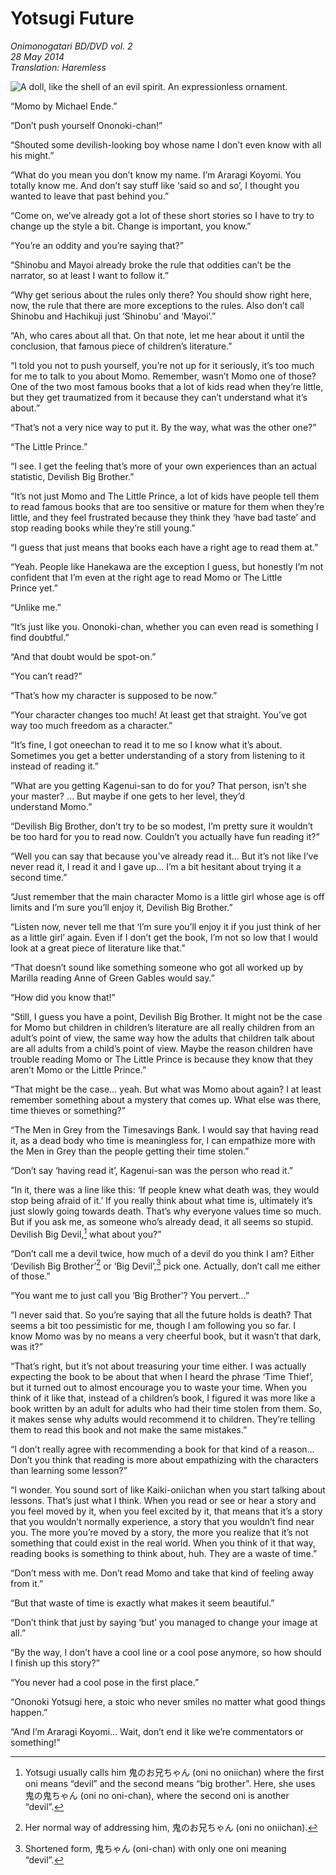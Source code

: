 # Yotsugi Future

_Onimonogatari BD/DVD vol. 2_  
_28 May 2014_  
_Translation: Haremless_

![A doll, like the shell of an evil spirit.  
An expressionless ornament.](23_yotsugi_future.jpg)

“Momo by Michael Ende.”

“Don’t push yourself Ononoki-chan!”

“Shouted some devilish-looking boy whose name I don’t even know with all his might.”

“What do you mean you don’t know my name. I’m Araragi Koyomi. You totally know me. And don’t say stuff like ‘said so and so’, I thought you wanted to leave that past behind you.”

“Come on, we’ve already got a lot of these short stories so I have to try to change up the style a bit. Change is important, you know.”

“You’re an oddity and you’re saying that?”

“Shinobu and Mayoi already broke the rule that oddities can’t be the narrator, so at least I want to follow it.”

“Why get serious about the rules only there? You should show right here, now, the rule that there are more exceptions to the rules. Also don’t call Shinobu and Hachikuji just ‘Shinobu’ and ‘Mayoi’.”

“Ah, who cares about all that. On that note, let me hear about it until the conclusion, that famous piece of children’s literature.”

“I told you not to push yourself, you’re not up for it seriously, it’s too much for me to talk to you about Momo. Remember, wasn’t Momo one of those? One of the two most famous books that a lot of kids read when they’re little, but they get traumatized from it because they can’t understand what it’s about.”

“That’s not a very nice way to put it. By the way, what was the other one?”

“The Little Prince.”

“I see. I get the feeling that’s more of your own experiences than an actual statistic, Devilish Big Brother.”

“It’s not just Momo and The Little Prince, a lot of kids have people tell them to read famous books that are too sensitive or mature for them when they’re little, and they feel frustrated because they think they ‘have bad taste’ and stop reading books while they’re still young.”

“I guess that just means that books each have a right age to read them at.”

“Yeah. People like Hanekawa are the exception I guess, but honestly I’m not confident that I’m even at the right age to read Momo or The Little Prince yet.”

“Unlike me.”

“It’s just like you. Ononoki-chan, whether you can even read is something I find doubtful.”

“And that doubt would be spot-on.”

“You can’t read?”

“That’s how my character is supposed to be now.”

“Your character changes too much! At least get that straight. You’ve got way too much freedom as a character.”

“It’s fine, I got oneechan to read it to me so I know what it’s about. Sometimes you get a better understanding of a story from listening to it instead of reading it.”

“What are you getting Kagenui-san to do for you? That person, isn’t she your master? … But maybe if one gets to her level, they’d understand Momo.”

“Devilish Big Brother, don’t try to be so modest, I’m pretty sure it wouldn’t be too hard for you to read now. Couldn’t you actually have fun reading it?”

“Well you can say that because you’ve already read it… But it’s not like I’ve never read it, I read it and I gave up… I’m a bit hesitant about trying it a second time.”

“Just remember that the main character Momo is a little girl whose age is off limits and I’m sure you’ll enjoy it, Devilish Big Brother.”

“Listen now, never tell me that ‘I’m sure you’ll enjoy it if you just think of her as a little girl’ again. Even if I don’t get the book, I’m not so low that I would look at a great piece of literature like that.”

“That doesn’t sound like something someone who got all worked up by Marilla reading Anne of Green Gables would say.”

“How did you know that!”

“Still, I guess you have a point, Devilish Big Brother. It might not be the case for Momo but children in children’s literature are all really children from an adult’s point of view, the same way how the adults that children talk about are all adults from a child’s point of view. Maybe the reason children have trouble reading Momo or The Little Prince is because they know that they aren’t Momo or the Little Prince.”

“That might be the case… yeah. But what was Momo about again? I at least remember something about a mystery that comes up. What else was there, time thieves or something?”

“The Men in Grey from the Timesavings Bank. I would say that having read it, as a dead body who time is meaningless for, I can empathize more with the Men in Grey than the people getting their time stolen.”

“Don’t say ‘having read it’, Kagenui-san was the person who read it.”

“In it, there was a line like this: ‘If people knew what death was, they would stop being afraid of it.’ If you really think about what time is, ultimately it’s just slowly going towards death. That’s why everyone values time so much. But if you ask me, as someone who’s already dead, it all seems so stupid. Devilish Big Devil,[^1] what about you?”

“Don’t call me a devil twice, how much of a devil do you think I am? Either ‘Devilish Big Brother’[^2] or ‘Big Devil’,[^3] pick one. Actually, don’t call me either of those.”

“You want me to just call you ‘Big Brother’? You pervert…”

“I never said that. So you’re saying that all the future holds is death? That seems a bit too pessimistic for me, though I am following you so far. I know Momo was by no means a very cheerful book, but it wasn’t that dark, was it?”

“That’s right, but it’s not about treasuring your time either. I was actually expecting the book to be about that when I heard the phrase ‘Time Thief’, but it turned out to almost encourage you to waste your time. When you think of it like that, instead of a children’s book, I figured it was more like a book written by an adult for adults who had their time stolen from them. So, it makes sense why adults would recommend it to children. They’re telling them to read this book and not make the same mistakes.”

“I don’t really agree with recommending a book for that kind of a reason… Don’t you think that reading is more about empathizing with the characters than learning some lesson?”

“I wonder. You sound sort of like Kaiki-oniichan when you start talking about lessons. That’s just what I think. When you read or see or hear a story and you feel moved by it, when you feel excited by it, that means that it’s a story that you wouldn’t normally experience, a story that you wouldn’t find near you. The more you’re moved by a story, the more you realize that it’s not something that could exist in the real world. When you think of it that way, reading books is something to think about, huh. They are a waste of time.”

“Don’t mess with me. Don’t read Momo and take that kind of feeling away from it.”

“But that waste of time is exactly what makes it seem beautiful.”

“Don’t think that just by saying ‘but’ you managed to change your image at all.”

“By the way, I don’t have a cool line or a cool pose anymore, so how should I finish up this story?”

“You never had a cool pose in the first place.”

“Ononoki Yotsugi here, a stoic who never smiles no matter what good things happen.”

“And I’m Araragi Koyomi… Wait, don’t end it like we’re commentators or something!”

[^1]: Yotsugi usually calls him 鬼のお兄ちゃん (oni no oniichan) where the first oni means “devil” and the second means “big brother”. Here, she uses 鬼の鬼ちゃん (oni no oni-chan), where the second oni is another “devil”.

[^2]: Her normal way of addressing him, 鬼のお兄ちゃん (oni no oniichan).

[^3]: Shortened form, 鬼ちゃん (oni-chan) with only one oni meaning “devil”.